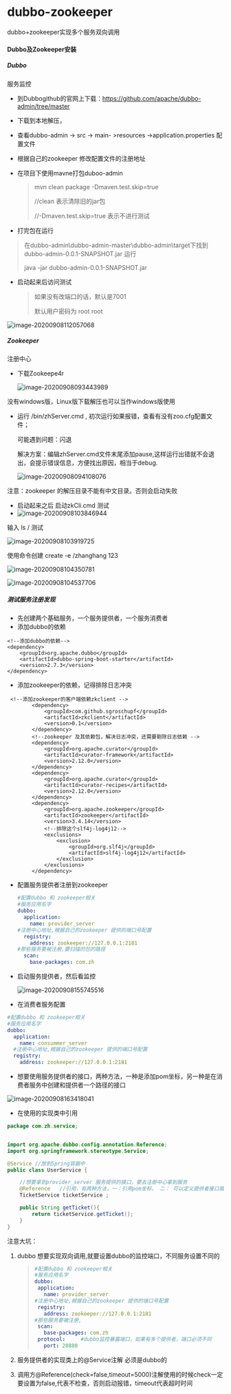 # dubbo-zookeeper
dubbo+zookeeper实现多个服务双向调用


#### Dubbo及Zookeeper安装

##### Dubbo

服务监控

- 到Dubbogithub的官网上下载：https://github.com/apache/dubbo-admin/tree/master

- 下载到本地解压，

- 查看dubbo-admin -> src -> main- >resources ->application.properties 配置文件

- 根据自己的zookeeper 修改配置文件的注册地址

- 在项目下使用mavne打包duboo-admin

  >mvn clean package -Dmaven.test.skip=true
  >
  >//clean 表示清除旧的jar包
  >
  >//-Dmaven.test.skip=true  表示不进行测试

- 打完包在运行

>在dubbo-admin\dubbo-admin-master\dubbo-admin\target下找到 dubbo-admin-0.0.1-SNAPSHOT.jar 运行
>
>java -jar  dubbo-admin-0.0.1-SNAPSHOT.jar

- 启动起来后访问测试

  >如果没有改端口的话，默认是7001
  >
  >默认用户密码为 root    root

![image-20200908112057068](C:\Users\zh970\AppData\Roaming\Typora\typora-user-images\image-20200908112057068.png)



##### Zookeeper

注册中心

- 下载Zookeepe4r

  ![image-20200908093443989](C:\Users\zh970\AppData\Roaming\Typora\typora-user-images\image-20200908093443989.png)

没有windows版，Linux版下载解压也可以当作windows版使用

- 运行 /bin/zhServer.cmd , 初次运行如果报错，查看有没有zoo.cfg配置文件；

  可能遇到问题：闪退

  解决方案：编辑zhServer.cmd文件末尾添加pause,这样运行出错就不会退出，会提示错误信息，方便找出原因，相当于debug.

  ![image-20200908094108076](C:\Users\zh970\AppData\Roaming\Typora\typora-user-images\image-20200908094108076.png)

注意：zookeeper 的解压目录不能有中文目录。否则会启动失败

- 启动起来之后 启动zkCli.cmd 测试
- ![image-20200908103846944](C:\Users\zh970\AppData\Roaming\Typora\typora-user-images\image-20200908103846944.png)

输入 ls / 测试

![image-20200908103919725](C:\Users\zh970\AppData\Roaming\Typora\typora-user-images\image-20200908103919725.png)

使用命令创建 create -e /zhanghang 123

![image-20200908104350781](C:\Users\zh970\AppData\Roaming\Typora\typora-user-images\image-20200908104350781.png)

![image-20200908104537706](C:\Users\zh970\AppData\Roaming\Typora\typora-user-images\image-20200908104537706.png)

##### 测试服务注册发现

- 先创建两个基础服务，一个服务提供者，一个服务消费者
- 添加dubbo的依赖

```pom
<!--添加dubbo的依赖-->
<dependency>
    <groupId>org.apache.dubbo</groupId>
    <artifactId>dubbo-spring-boot-starter</artifactId>
    <version>2.7.3</version>
</dependency>
```

- 添加zookeeper的依赖，记得排除日志冲突

```pom
 <!--添加zookeeper的客户端依赖zkclient -->
        <dependency>
            <groupId>com.github.sgroschupf</groupId>
            <artifactId>zkclient</artifactId>
            <version>0.1</version>
        </dependency>
        <!--zookeeper 及其依赖包，解决日志冲突，还需要剔除日志依赖 -->
        <dependency>
            <groupId>org.apache.curator</groupId>
            <artifactId>curator-framework</artifactId>
            <version>2.12.0</version>
        </dependency>
        <dependency>
            <groupId>org.apache.curator</groupId>
            <artifactId>curator-recipes</artifactId>
            <version>2.12.0</version>
        </dependency>
        <dependency>
            <groupId>org.apache.zookeeper</groupId>
            <artifactId>zookeeper</artifactId>
            <version>3.4.14</version>
            <!--排除这个slf4j-log4j12-->
            <exclusions>
                <exclusion>
                    <groupId>org.slf4j</groupId>
                    <artifactId>slf4j-log4j12</artifactId>
                </exclusion>
            </exclusions>
        </dependency>
```

- 配置服务提供者注册到zookeeper

  ```yml
  #配置dubbo 和 zookeeper相关
  #服务应用名字
  dubbo:
    application:
      name: provider_server
  #注册中心地址,根据自己的zookeeper 提供的端口号配置
    registry:
      address: zookeeper://127.0.0.1:2181
  #那些服务要被注册,要扫描的包的路径
    scan:
      base-packages: com.zh
  ```

  

- 启动服务提供者，然后看监控

  ![image-20200908155745516](C:\Users\zh970\AppData\Roaming\Typora\typora-user-images\image-20200908155745516.png)

- 在消费者服务配置

```yml
#配置dubbo 和 zookeeper相关
#服务应用名字
dubbo:
  application:
    name: consummer_server
  #注册中心地址,根据自己的zookeeper 提供的端口号配置
  registry:
    address: zookeeper://127.0.0.1:2181
```

- 想要使用服务提供者的接口，两种方法，一种是添加pom坐标，另一种是在消费者服务中创建和提供者一个路径的接口

![image-20200908163418041](C:\Users\zh970\AppData\Roaming\Typora\typora-user-images\image-20200908163418041.png)

- 在使用的实现类中引用

```java
package com.zh.service;


import org.apache.dubbo.config.annotation.Reference;
import org.springframework.stereotype.Service;

@Service //放到Spring容器中
public class UserService {

    //想要拿到provider_server 服务提供的接口，要去注册中心拿到服务
    @Reference   //引用，有两种方法，一：引用pom坐标， 二： 可以定义提供者接口路径相同的接口名
    TicketService ticketService ;

    public String getTicket(){
        return ticketService.getTicket();
    }
}
```

注意大坑：

1. dubbo 想要实现双向调用,就要设置dubbo的监控端口，不同服务设置不同的

   >```yml
   >#配置dubbo 和 zookeeper相关
   >#服务应用名字
   >dubbo:
   >  application:
   >    name: provider_server
   >#注册中心地址,根据自己的zookeeper 提供的端口号配置
   >  registry:
   >    address: zookeeper://127.0.0.1:2181
   >#那些服务要被注册,
   >  scan:
   >    base-packages: com.zh
   >  protocol:     #dubbo监控暴露端口，如果有多个提供者，端口必须不同
   >    port: 20880
   >```

2. 服务提供者的实现类上的@Service注解 必须是dubbo的
3. 调用方@Reference(check=false,timeout=5000)注解使用的时候check一定要设置为false,代表不检查，否则启动报错，timeout代表超时时间
